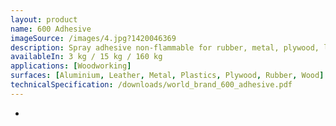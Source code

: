 ```yaml
---
layout: product
name: 600 Adhesive
imageSource: /images/4.jpg?1420046369
description: Spray adhesive non-flammable for rubber, metal, plywood, leather, plastics, yellow foam, aluminium & etc.
availableIn: 3 kg / 15 kg / 160 kg
applications: [Woodworking]
surfaces: [Aluminium, Leather, Metal, Plastics, Plywood, Rubber, Wood]
technicalSpecification: /downloads/world_brand_600_adhesive.pdf
---
```

-
